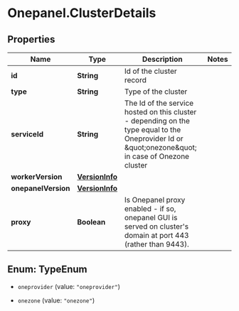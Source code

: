 # Onepanel.ClusterDetails

## Properties
Name | Type | Description | Notes
------------ | ------------- | ------------- | -------------
**id** | **String** | Id of the cluster record | 
**type** | **String** | Type of the cluster | 
**serviceId** | **String** | The Id of the service hosted on this cluster - depending on the type equal to the Oneprovider Id or \&quot;onezone\&quot; in case of Onezone cluster  | 
**workerVersion** | [**VersionInfo**](VersionInfo.md) |  | 
**onepanelVersion** | [**VersionInfo**](VersionInfo.md) |  | 
**proxy** | **Boolean** | Is Onepanel proxy enabled - if so, onepanel GUI is served on cluster&#39;s domain at port 443 (rather than 9443).  | 


<a name="TypeEnum"></a>
## Enum: TypeEnum


* `oneprovider` (value: `"oneprovider"`)

* `onezone` (value: `"onezone"`)




